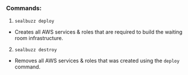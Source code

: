 ### Commands:
1. `sealbuzz deploy`
- Creates all AWS services & roles that are required to build the waiting room infrastructure.
2. `sealbuzz destroy`
- Removes all AWS services & roles that was created using the `deploy` command.